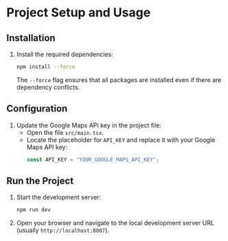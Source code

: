 # Project Setup and Usage

## Installation

1. Install the required dependencies:
   ```bash
   npm install --force
   ```
   The `--force` flag ensures that all packages are installed even if there are dependency conflicts.

## Configuration

1. Update the Google Maps API key in the project file:
   - Open the file `src/main.tsx`.
   - Locate the placeholder for `API_KEY` and replace it with your Google Maps API key:
     ```javascript
     const API_KEY = "YOUR_GOOGLE_MAPS_API_KEY";
     ```

## Run the Project

1. Start the development server:
   ```bash
   npm run dev
   ```

2. Open your browser and navigate to the local development server URL (usually `http://localhost:8007`).



